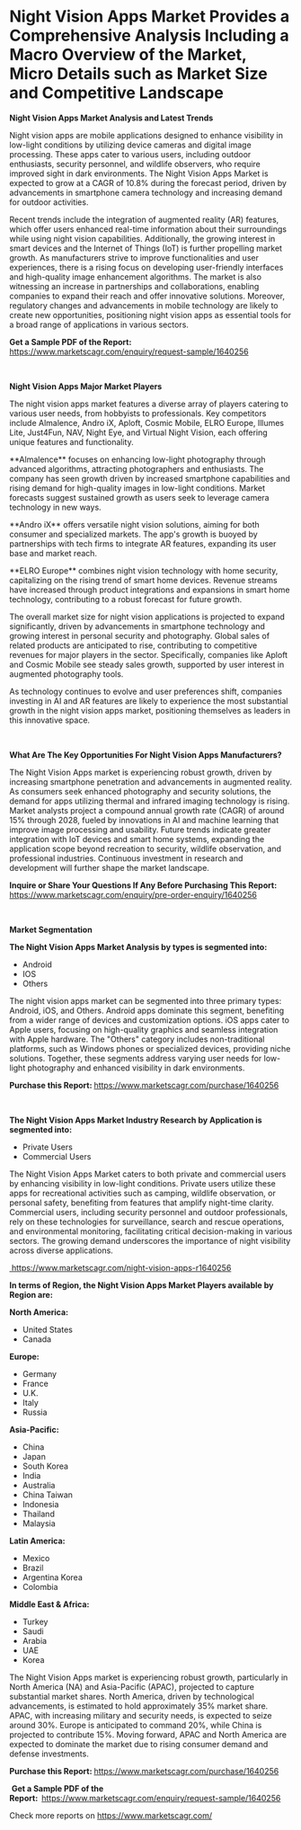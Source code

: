 <p><h1>Night Vision Apps Market Provides a Comprehensive Analysis Including a Macro Overview of the Market, Micro Details such as Market Size and Competitive Landscape</h1></p><p><strong>Night Vision Apps Market Analysis and Latest Trends</strong></p>
<p><p>Night vision apps are mobile applications designed to enhance visibility in low-light conditions by utilizing device cameras and digital image processing. These apps cater to various users, including outdoor enthusiasts, security personnel, and wildlife observers, who require improved sight in dark environments. The Night Vision Apps Market is expected to grow at a CAGR of 10.8% during the forecast period, driven by advancements in smartphone camera technology and increasing demand for outdoor activities.</p><p>Recent trends include the integration of augmented reality (AR) features, which offer users enhanced real-time information about their surroundings while using night vision capabilities. Additionally, the growing interest in smart devices and the Internet of Things (IoT) is further propelling market growth. As manufacturers strive to improve functionalities and user experiences, there is a rising focus on developing user-friendly interfaces and high-quality image enhancement algorithms. The market is also witnessing an increase in partnerships and collaborations, enabling companies to expand their reach and offer innovative solutions. Moreover, regulatory changes and advancements in mobile technology are likely to create new opportunities, positioning night vision apps as essential tools for a broad range of applications in various sectors.</p></p>
<p><strong>Get a Sample PDF of the Report:&nbsp;</strong> <a href="https://www.marketscagr.com/enquiry/request-sample/1640256?utm_campaign=2942&utm_medium=2&utm_source=Github&utm_content=ia&utm_term=05032025&utm_id=night-vision-apps">https://www.marketscagr.com/enquiry/request-sample/1640256</a></p>
<p>&nbsp;</p>
<p><strong>Night Vision Apps Major Market Players</strong></p>
<p><p>The night vision apps market features a diverse array of players catering to various user needs, from hobbyists to professionals. Key competitors include Almalence, Andro iX, Aploft, Cosmic Mobile, ELRO Europe, Illumes Lite, Just4Fun, NAV, Night Eye, and Virtual Night Vision, each offering unique features and functionality.</p><p>**Almalence** focuses on enhancing low-light photography through advanced algorithms, attracting photographers and enthusiasts. The company has seen growth driven by increased smartphone capabilities and rising demand for high-quality images in low-light conditions. Market forecasts suggest sustained growth as users seek to leverage camera technology in new ways.</p><p>**Andro iX** offers versatile night vision solutions, aiming for both consumer and specialized markets. The app's growth is buoyed by partnerships with tech firms to integrate AR features, expanding its user base and market reach. </p><p>**ELRO Europe** combines night vision technology with home security, capitalizing on the rising trend of smart home devices. Revenue streams have increased through product integrations and expansions in smart home technology, contributing to a robust forecast for future growth.</p><p>The overall market size for night vision applications is projected to expand significantly, driven by advancements in smartphone technology and growing interest in personal security and photography. Global sales of related products are anticipated to rise, contributing to competitive revenues for major players in the sector. Specifically, companies like Aploft and Cosmic Mobile see steady sales growth, supported by user interest in augmented photography tools.</p><p>As technology continues to evolve and user preferences shift, companies investing in AI and AR features are likely to experience the most substantial growth in the night vision apps market, positioning themselves as leaders in this innovative space.</p></p>
<p>&nbsp;</p>
<p><strong>What Are The Key Opportunities For Night Vision Apps Manufacturers?</strong></p>
<p><p>The Night Vision Apps market is experiencing robust growth, driven by increasing smartphone penetration and advancements in augmented reality. As consumers seek enhanced photography and security solutions, the demand for apps utilizing thermal and infrared imaging technology is rising. Market analysts project a compound annual growth rate (CAGR) of around 15% through 2028, fueled by innovations in AI and machine learning that improve image processing and usability. Future trends indicate greater integration with IoT devices and smart home systems, expanding the application scope beyond recreation to security, wildlife observation, and professional industries. Continuous investment in research and development will further shape the market landscape.</p></p>
<p><strong>Inquire or Share Your Questions If Any Before Purchasing This Report:</strong> <a href="https://www.marketscagr.com/enquiry/pre-order-enquiry/1640256?utm_campaign=2942&utm_medium=2&utm_source=Github&utm_content=ia&utm_term=05032025&utm_id=night-vision-apps">https://www.marketscagr.com/enquiry/pre-order-enquiry/1640256</a></p>
<p>&nbsp;</p>
<p><strong>Market Segmentation</strong></p>
<p><strong>The Night Vision Apps Market Analysis by types is segmented into:</strong></p>
<p><ul><li>Android</li><li>IOS</li><li>Others</li></ul></p>
<p><p>The night vision apps market can be segmented into three primary types: Android, iOS, and Others. Android apps dominate this segment, benefiting from a wider range of devices and customization options. iOS apps cater to Apple users, focusing on high-quality graphics and seamless integration with Apple hardware. The "Others" category includes non-traditional platforms, such as Windows phones or specialized devices, providing niche solutions. Together, these segments address varying user needs for low-light photography and enhanced visibility in dark environments.</p></p>
<p><strong>Purchase this Report:&nbsp;</strong><a href="https://www.marketscagr.com/purchase/1640256?utm_campaign=2942&utm_medium=2&utm_source=Github&utm_content=ia&utm_term=05032025&utm_id=night-vision-apps">https://www.marketscagr.com/purchase/1640256</a></p>
<p>&nbsp;</p>
<p><strong>The Night Vision Apps Market Industry Research by Application is segmented into:</strong></p>
<p><ul><li>Private Users</li><li>Commercial Users</li></ul></p>
<p><p>The Night Vision Apps Market caters to both private and commercial users by enhancing visibility in low-light conditions. Private users utilize these apps for recreational activities such as camping, wildlife observation, or personal safety, benefiting from features that amplify night-time clarity. Commercial users, including security personnel and outdoor professionals, rely on these technologies for surveillance, search and rescue operations, and environmental monitoring, facilitating critical decision-making in various sectors. The growing demand underscores the importance of night visibility across diverse applications.</p></p>
<p><a href="https://www.marketscagr.com/night-vision-apps-r1640256?utm_campaign=2942&utm_medium=2&utm_source=Github&utm_content=ia&utm_term=05032025&utm_id=night-vision-apps">&nbsp;https://www.marketscagr.com/night-vision-apps-r1640256</a></p>
<p><strong>In terms of Region, the Night Vision Apps Market Players available by Region are:</strong></p>
<p>
    <p> <strong> North America: </strong>
        <ul>
            <li>United States</li>
            <li>Canada</li>
        </ul>
        </p> 
    <p> <strong> Europe: </strong>
        <ul>
            <li>Germany</li>
            <li>France</li>
            <li>U.K.</li>
            <li>Italy</li>
            <li>Russia</li>
        </ul>
        </p> 
    <p> <strong> Asia-Pacific: </strong>
        <ul>
            <li>China</li>
            <li>Japan</li>
            <li>South Korea</li>
            <li>India</li>
            <li>Australia</li>
            <li>China Taiwan</li>
            <li>Indonesia</li>
            <li>Thailand</li>
            <li>Malaysia</li>
        </ul>
        </p> 
    <p> <strong> Latin America: </strong>
        <ul>
            <li>Mexico</li>
            <li>Brazil</li>
            <li>Argentina Korea</li>
            <li>Colombia</li>
        </ul>
        </p> 
    <p> <strong> Middle East & Africa: </strong>
        <ul>
            <li>Turkey</li>
            <li>Saudi</li>
            <li>Arabia</li>
            <li>UAE</li>
            <li>Korea</li>
        </ul>
    </p>
    </p>
<p><p>The Night Vision Apps market is experiencing robust growth, particularly in North America (NA) and Asia-Pacific (APAC), projected to capture substantial market shares. North America, driven by technological advancements, is estimated to hold approximately 35% market share. APAC, with increasing military and security needs, is expected to seize around 30%. Europe is anticipated to command 20%, while China is projected to contribute 15%. Moving forward, APAC and North America are expected to dominate the market due to rising consumer demand and defense investments.</p></p>
<p><strong>Purchase this Report: </strong><a href="https://www.marketscagr.com/purchase/1640256?utm_campaign=2942&utm_medium=2&utm_source=Github&utm_content=ia&utm_term=05032025&utm_id=night-vision-apps">https://www.marketscagr.com/purchase/1640256</a></p>
<p>&nbsp;<strong>Get a Sample PDF of the Report:&nbsp;&nbsp;</strong><a href="https://www.marketscagr.com/enquiry/request-sample/1640256?utm_campaign=2942&utm_medium=2&utm_source=Github&utm_content=ia&utm_term=05032025&utm_id=night-vision-apps">https://www.marketscagr.com/enquiry/request-sample/1640256</a></p>
<p><strong></strong></p>
<p>Check more reports on <a href="https://www.marketscagr.com/?utm_campaign=2942&utm_medium=2&utm_source=Github&utm_content=ia&utm_term=05032025&utm_id=night-vision-apps">https://www.marketscagr.com/</a></p>